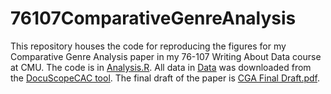 # 76107ComparativeGenreAnalysis

This repository houses the code for reproducing the figures for my Comparative Genre Analysis paper in my 76-107 Writing About Data course at CMU. The code is in [Analysis.R](https://github.com/9Dread/76107ComparativeGenreAnalysis/blob/main/Analysis.R). All data in [Data](https://github.com/9Dread/76107ComparativeGenreAnalysis/tree/main/Data) was downloaded from the [DocuScopeCAC tool](https://github.com/browndw/docuscope-cac). The final draft of the paper is [CGA Final Draft.pdf](https://github.com/9Dread/76107ComparativeGenreAnalysis/blob/main/CGA%20Final%20Draft.pdf).
